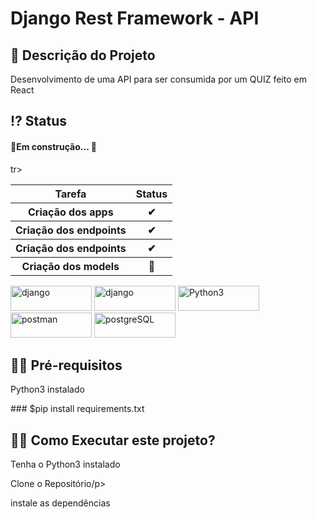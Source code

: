 
 <!-- Explicação do projeto -->
<h1 align="left">Django Rest Framework - API</h1>
<h2 align="left"> 🧾 Descrição do Projeto</h2>
<p align="left"> Desenvolvimento de uma API para ser consumida por um QUIZ feito em React</p>


 <!-- Status do projeto -->
 <h2 align="left"> ⁉ Status </h2>
<h4 align="left"> 
	<p align="left">🚧Em construção... 🚧</p>
</h4>
<table>
	<tbody>
		tr>
			<th> Tarefa </th>
			<th> Status </th>
		</tr>
		<tr>
			<th> Criação dos apps </th>
			<th>✔</th>
		</tr>
		<tr>
			<th> Criação dos endpoints </th>
			<th>✔</th>	
		</tr>	
		<tr>
			<th> Criação dos endpoints </th>
			<th>✔</th>
		</tr>
		<tr>
			<th> Criação dos models </th>
			<th>🚧</th>			
		</tr>			
	</tbody>
</table>

<!-- Indice -->
<!--<p align="center">
 <a href="#objetivo">Objetivo</a> •
 <a href="#roadmap">Roadmap</a> • 
 <a href="#tecnologias">Tecnologias</a> • 
 <a href="#contribuicao">Contribuição</a> • 
 <a href="#licenc-a">Licença</a> • 
 <a href="#autor">Autor</a>
</p>-->

<!-- Tecnologias envolvidas -->
<div align="left" class='container'>
<div class="box" align="left" display='flex'>
		<a href="https://www.djangoproject.com/" target="_blank" align = "left"> <img src="https://img.shields.io/badge/Django-092E20?style=for-the-badge&logo=django&logoColor=white" alt="django" width="130" height="40"/></a>
		<a href="https://www.django-rest-framework.org/" target="_blank" align = "left"> <img src="https://img.shields.io/badge/DJANGO-REST-ff1709?style=for-the-badge&logo=django&logoColor=white&color=ff1709&labelColor=gray" alt="django" width="130" height="40"/></a>
		<a href="https://www.python.org/" target="_blank" align = "left"> <img src="https://img.shields.io/badge/Python-3776AB?style=for-the-badge&logo=python&logoColor=white" width="130" height="40" alt="Python3" /></a>
		<a href="https://www.postman.com/" target="_blank" align = "left"> <img src="https://img.shields.io/badge/Postman-FF6C37?style=for-the-badge&logo=Postman&logoColor=white" alt="postman" width="130" height="40"/></a>
		<a href="https://www.postgresql.org/" target="_blank" align = "left"> <img src="https://img.shields.io/badge/PostgreSQL-316192?style=for-the-badge&logo=postgresql&logoColor=white" alt="postgreSQL" width="130" height="40"/></a>
		<!-- <a href="https://www.heroku.com/" target="_blank" align = "left"> <img src="https://img.shields.io/badge/Heroku-430098?style=for-the-badge&logo=heroku&logoColor=white" alt="Heroku" width="130" height="40"/></a>-->
	</div>
</div>

<!-- Requirements -->
<div align="left" class='container'>
	<h2 align="left">👨‍💻 Pré-requisitos </h2>
	<p align="left">Python3 instalado</p>
 ### $pip install requirements.txt
</div>



<!-- How to execute -->
<div align="left" class='container'>
	<h2 align="left">🏃‍♀️ Como Executar este projeto? </h2>
	<p align="left"> Tenha o Python3 instalado</p>
  <p align="left">Clone o Repositório/p>
  <p align="left">instale as dependências</p>

</div>

<!-- Resultados -->
<!-- Resultado API -->
<!-- <div align="center" class='container'>
	<h2 align="center"> ⚡ Alguns Resultados das Análises ⚡</h2>
</div>-->

<!-- Resultados parciais -->
<!-- <div align="left" class='result'>
	<h3 align="left"> ➡ Correlação das Vendas ⬅</h3>
	<img alt="#vendas" title="#vendas" src="./result_git/vendas.png" width=1200" height="600"/>
</div>-->
												 
